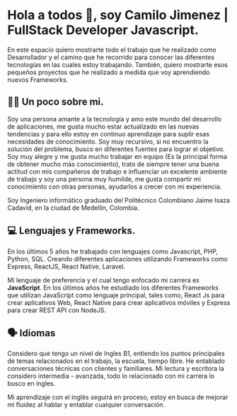# Hola a todos 👋, soy Camilo Jimenez | FullStack Developer Javascript.

En este espacio quiero mostrarte todo el trabajo que he realizado como Desarrollador y el camino que he recorrido para conocer las diferentes tecnologías en las cuales estoy trabajando. También, quiero mostrarte esos pequeños proyectos que he realizado a medida que voy aprendiendo nuevos Frameworks.

## 👨‍💻 Un poco sobre mi.

Soy una persona amante a la tecnología y amo este mundo del desarrollo de aplicaciones, me gusta mucho estar actualizado en las nuevas tendencias y para ello estoy en continuo aprendizaje para suplir esas necesidades de conocimiento. Soy muy recursivo, si no encuentro la solución del problema, busco en diferentes fuentes para lograr el objetivo. Soy muy alegre y me gusta mucho trabajar en equipo (Es la principal forma de obtener mucho más conocimiento), trato de siempre tener una buena actitud con mis compañeros de trabajo e influenciar un excelente ambiente de trabajo y soy una persona muy humilde, me gusta compartir mi conocimiento con otras personas, ayudarlos a crecer con mi experiencia.

Soy Ingeniero informático graduado del Politécnico Colombiano Jaime Isaza Cadavid, en la ciudad de Medellín, Colombia.

## 💻 Lenguajes y Frameworks.

En los últimos 5 años he trabajado con lenguajes como Javascript, PHP, Python, SQL. Creando diferentes aplicaciones utilizando Frameworks como Express, ReactJS, React Native, Laravel. 

Mi lenguaje de preferencia y el cual tengo enfocado mi carrera es **JavaScript**. En los últimos años he estudiado los diferentes Frameworks que utilizan JavaScript como lenguaje principal, tales como, React Js para crear aplicativos Web, React Native para crear aplicativos móviles y Express para crear REST API con NodeJS.

## 🗣️ Idiomas

Considero que tengo un nivel de Ingles B1, entiendo los puntos principales de temas relacionados en el trabajo, la escuela, tiempo libre. He entablado conversaciones técnicas con clientes y familiares. Mi lectura y escritora la considero intermedia - avanzada, todo lo relacionado con mi carrera lo busco en ingles. 

Mi aprendizaje con el inglés seguirá en proceso, estoy en busca de mejorar mi fluidez al hablar y entablar cualquier conversación.

## 



